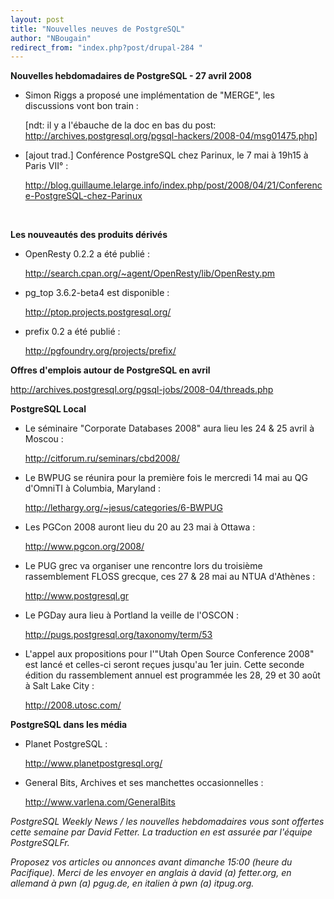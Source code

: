 ```yaml
---
layout: post
title: "Nouvelles neuves de PostgreSQL"
author: "NBougain"
redirect_from: "index.php?post/drupal-284 "
---
```



<p><strong>Nouvelles hebdomadaires de PostgreSQL - 27 avril 2008</strong></p>

<ul>

<li>Simon Riggs a proposé une implémentation de "MERGE", les discussions vont bon train&nbsp;:

[ndt: il y a l'ébauche de la doc en bas du post: <a target="_blank" href="http://archives.postgresql.org/pgsql-hackers/2008-04/msg01475.php">http://archives.postgresql.org/pgsql-hackers/2008-04/msg01475.php</a>]</li>

<li>[ajout trad.] Conférence PostgreSQL chez Parinux, le 7 mai à 19h15 à Paris VII°&nbsp;:

<a target="_blank" href="http://blog.guillaume.lelarge.info/index.php/post/2008/04/21/Conference-PostgreSQL-chez-Parinux">http://blog.guillaume.lelarge.info/index.php/post/2008/04/21/Conference-PostgreSQL-chez-Parinux</a></li>

</ul><br />

<!--more-->


<strong>Les nouveautés des produits dérivés</strong>

<ul>

<li>OpenResty 0.2.2 a été publié&nbsp;:

<a target="_blank" href="http://search.cpan.org/%7Eagent/OpenResty/lib/OpenResty.pm">http://search.cpan.org/~agent/OpenResty/lib/OpenResty.pm</a></li>

<li>pg_top 3.6.2-beta4 est disponible&nbsp;:

<a target="_blank" href="http://ptop.projects.postgresql.org/">http://ptop.projects.postgresql.org/</a></li>

<li>prefix 0.2 a été publié&nbsp;:

<a target="_blank" href="http://pgfoundry.org/projects/prefix/">http://pgfoundry.org/projects/prefix/</a></li>

</ul>

<p><strong>Offres d'emplois autour de PostgreSQL en avril</strong></p>

<p><a target="_blank" href="http://archives.postgresql.org/pgsql-jobs/2008-04/threads.php">http://archives.postgresql.org/pgsql-jobs/2008-04/threads.php</a></p>

<p><strong>PostgreSQL Local</strong></p>

<ul>

<li>Le séminaire "Corporate Databases 2008" aura lieu les 24 &amp; 25 avril à Moscou&nbsp;:

<a target="_blank" href="http://citforum.ru/seminars/cbd2008/">http://citforum.ru/seminars/cbd2008/</a></li>

<li>Le BWPUG se réunira pour la première fois le mercredi 14 mai au QG d'OmniTI à Columbia, Maryland&nbsp;:

<a target="_blank" href="http://lethargy.org/%7Ejesus/categories/6-BWPUG">http://lethargy.org/~jesus/categories/6-BWPUG</a></li>

<li>Les PGCon 2008 auront lieu du 20 au 23 mai à Ottawa&nbsp;:

<a target="_blank" href="http://www.pgcon.org/2008/">http://www.pgcon.org/2008/</a></li>

<li>Le PUG grec va organiser une rencontre lors du troisième rassemblement FLOSS grecque, ces 27 &amp; 28 mai au NTUA d'Athènes&nbsp;:

<a target="_blank" href="http://www.postgresql.gr">http://www.postgresql.gr</a></li>

<li>Le PGDay aura lieu à Portland la veille de l'OSCON&nbsp;:

<a target="_blank" href="http://pugs.postgresql.org/taxonomy/term/53">http://pugs.postgresql.org/taxonomy/term/53</a></li>

<li>L'appel aux propositions pour l'"Utah Open Source Conference 2008" est lancé et celles-ci seront reçues jusqu'au 1er juin. Cette seconde édition du rassemblement annuel est programmée les 28, 29 et 30 août à Salt Lake City&nbsp;:

<a target="_blank" href="http://2008.utosc.com/">http://2008.utosc.com/</a></li>

</ul>

<p><strong>PostgreSQL dans les média</strong></p>

<ul>

<li>Planet PostgreSQL&nbsp;:

<a target="_blank" href="http://www.planetpostgresql.org/">http://www.planetpostgresql.org/</a></li>

<li>General Bits, Archives et ses manchettes occasionnelles&nbsp;:

<a target="_blank" href="http://www.varlena.com/GeneralBits">http://www.varlena.com/GeneralBits</a></li>

</ul>

<p><em>PostgreSQL Weekly News / les nouvelles hebdomadaires vous sont offertes cette semaine par David Fetter. La traduction en est assurée par l'équipe PostgreSQLFr.</em></p>

<p><em>Proposez vos articles ou annonces avant dimanche 15:00 (heure du Pacifique). Merci de les envoyer en anglais à david (a) fetter.org, en allemand à pwn (a) pgug.de, en italien à pwn (a) itpug.org.</em></p>